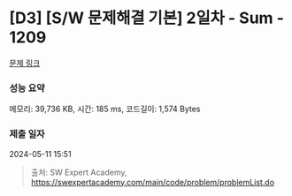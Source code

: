 # [D3] [S/W 문제해결 기본] 2일차 - Sum - 1209 

[문제 링크](https://swexpertacademy.com/main/code/problem/problemDetail.do?contestProbId=AV13_BWKACUCFAYh) 

### 성능 요약

메모리: 39,736 KB, 시간: 185 ms, 코드길이: 1,574 Bytes

### 제출 일자

2024-05-11 15:51



> 출처: SW Expert Academy, https://swexpertacademy.com/main/code/problem/problemList.do